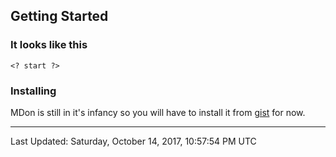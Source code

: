<? `\n![${displayName} logo][${@alias(@exists('assets/logo.svg'), 'asset')}]\n` ?>
<?!>

<? `\n# ${displayName}\n` ?>
<?!>

<? `\n${description}\n` ?>
<?!>

<? ?>

## Getting Started

### It looks like this

```
<? start ?>
```

### Installing

MDon is still in it's infancy so you will have to install it from [gist][mdon-gist] for now.

<?!>

<? `\n### Concepts\n\n${@include('docs/CONCEPTS.md')}` ?>
<?!>

<? ?>
[mdon-gist]: https://gist.github.com/daflair/d92ae1d4f54d7cb43a434388c6adabaf
<?!>

<?!?>
[asset-1]: assets/logo.svg
---
Last Updated: Saturday, October 14, 2017, 10:57:54 PM UTC
<?!>
